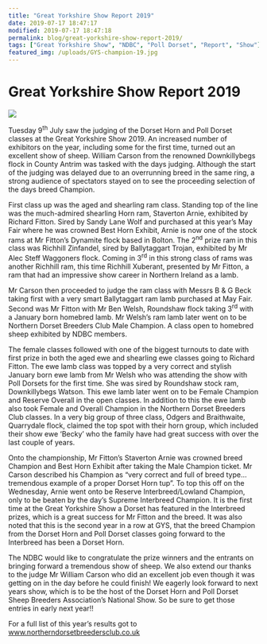 ```yaml
---
title: "Great Yorkshire Show Report 2019"
date: 2019-07-17 18:47:17
modified: 2019-07-17 18:47:18
permalink: blog/great-yorkshire-show-report-2019/
tags: ["Great Yorkshire Show", "NDBC", "Poll Dorset", "Report", "Show"]
featured_img: /uploads/GYS-champion-19.jpg
---
```


# Great Yorkshire Show Report 2019

![](/uploads/GYS-champion-19.jpg)

Tuesday 9<sup>th</sup> July saw the judging of the Dorset Horn and Poll Dorset classes at the Great Yorkshire Show 2019. An increased number of exhibitors on the year, including some for the first time, turned out an excellent show of sheep. William Carson from the renowned Downkillybegs flock in County Antrim was tasked with the days judging. Although the start of the judging was delayed due to an overrunning breed in the same ring, a strong audience of spectators stayed on to see the proceeding selection of the days breed Champion.

 First class up was the aged and shearling ram class. Standing top of the line was the much-admired shearling Horn ram, Staverton Arnie, exhibited by Richard Fitton. Sired by Sandy Lane Wolf and purchased at this year’s May Fair where he was crowned Best Horn Exhibit, Arnie is now one of the stock rams at Mr Fitton’s Dynamite flock based in Bolton. The 2<sup>nd</sup> prize ram in this class was Richhill Zinfandel, sired by Ballytaggart Trojan, exhibited by Mr Alec Steff Waggoners flock. Coming in 3<sup>rd</sup> in this strong class of rams was another Richhill ram, this time Richhill Xuberant, presented by Mr Fitton, a ram that had an impressive show career in Northern Ireland as a lamb.

 Mr Carson then proceeded to judge the ram class with Messrs B &amp; G Beck taking first with a very smart Ballytaggart ram lamb purchased at May Fair. Second was Mr Fitton with Mr Ben Welsh, Roundshaw flock taking 3<sup>rd</sup> with a January born homebred lamb. Mr Welsh’s ram lamb later went on to be Northern Dorset Breeders Club Male Champion. A class open to homebred sheep exhibited by NDBC members.

 The female classes followed with one of the biggest turnouts to date with first prize in both the aged ewe and shearling ewe classes going to Richard Fitton. The ewe lamb class was topped by a very correct and stylish January born ewe lamb from Mr Welsh who was attending the show with Poll Dorsets for the first time. She was sired by Roundshaw stock ram, Downkillybegs Watson. This ewe lamb later went on to be Female Champion and Reserve Overall in the open classes. In addition to this the ewe lamb also took Female and Overall Champion in the Northern Dorset Breeders Club classes. In a very big group of three class, Odgers and Braithwaite, Quarrydale flock, claimed the top spot with their horn group, which included their show ewe ‘Becky’ who the family have had great success with over the last couple of years.

 Onto the championship, Mr Fitton’s Staverton Arnie was crowned breed Champion and Best Horn Exhibit after taking the Male Champion ticket. Mr Carson described his Champion as “very correct and full of breed type… tremendous example of a proper Dorset Horn tup”. To top this off on the Wednesday, Arnie went onto be Reserve Interbreed/Lowland Champion, only to be beaten by the day’s Supreme Interbreed Champion. It is the first time at the Great Yorkshire Show a Dorset has featured in the Interbreed prizes, which is a great success for Mr Fitton and the breed. It was also noted that this is the second year in a row at GYS, that the breed Champion from the Dorset Horn and Poll Dorset classes going forward to the Interbreed has been a Dorset Horn.

 The NDBC would like to congratulate the prize winners and the entrants on bringing forward a tremendous show of sheep. We also extend our thanks to the judge Mr William Carson who did an excellent job even though it was getting on in the day before he could finish! We eagerly look forward to next years show, which is to be the host of the Dorset Horn and Poll Dorset Sheep Breeders Association’s National Show. So be sure to get those entries in early next year!!

For a full list of this year’s results got to www.northerndorsetbreedersclub.co.uk
